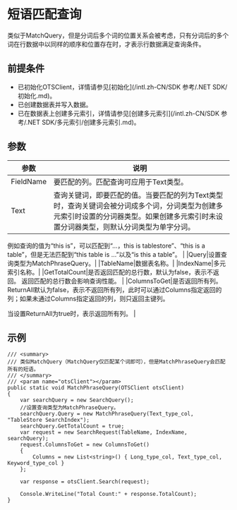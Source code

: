 # 短语匹配查询

类似于MatchQuery，但是分词后多个词的位置关系会被考虑，只有分词后的多个词在行数据中以同样的顺序和位置存在时，才表示行数据满足查询条件。

## 前提条件

-   已初始化OTSClient，详情请参见[初始化](/intl.zh-CN/SDK 参考/.NET SDK/初始化.md)。
-   已创建数据表并写入数据。
-   已在数据表上创建多元索引，详情请参见[创建多元索引](/intl.zh-CN/SDK 参考/.NET SDK/多元索引/创建多元索引.md)。

## 参数

|参数|说明|
|--|--|
|FieldName|要匹配的列。匹配查询可应用于Text类型。 |
|Text|查询关键词，即要匹配的值。当要匹配的列为Text类型时，查询关键词会被分词成多个词，分词类型为创建多元索引时设置的分词器类型。如果创建多元索引时未设置分词器类型，则默认分词类型为单字分词。

例如查询的值为“this is”，可以匹配到“...，this is tablestore”、“this is a table”，但是无法匹配到“this table is ...”以及“is this a table”。 |
|Query|设置查询类型为MatchPhraseQuery。|
|TableName|数据表名称。|
|IndexName|多元索引名称。|
|GetTotalCount|是否返回匹配的总行数，默认为false，表示不返回。 返回匹配的总行数会影响查询性能。 |
|ColumnsToGet|是否返回所有列。 ReturnAll默认为false，表示不返回所有列，此时可以通过Columns指定返回的列；如果未通过Columns指定返回的列，则只返回主键列。

当设置ReturnAll为true时，表示返回所有列。 |

## 示例

```
/// <summary>
/// 类似MatchQuery（MatchQuery仅匹配某个词即可），但是MatchPhraseQuery会匹配所有的短语。
/// </summary>
/// <param name="otsClient"></param>
public static void MatchPhraseQuery(OTSClient otsClient)
{
    var searchQuery = new SearchQuery();
    //设置查询类型为MatchPhraseQuery。
    searchQuery.Query = new MatchPhraseQuery(Text_type_col, "TableStore SearchIndex");
    searchQuery.GetTotalCount = true;
    var request = new SearchRequest(TableName, IndexName, searchQuery);
    request.ColumnsToGet = new ColumnsToGet()
    {
        Columns = new List<string>() { Long_type_col, Text_type_col, Keyword_type_col }
    };

    var response = otsClient.Search(request);

    Console.WriteLine("Total Count:" + response.TotalCount);
}
```

